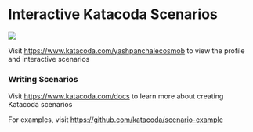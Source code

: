 # Interactive Katacoda Scenarios

[![](http://shields.katacoda.com/katacoda/yashpanchalecosmob/count.svg)](https://www.katacoda.com/yashpanchalecosmob "Get your profile on Katacoda.com")

Visit https://www.katacoda.com/yashpanchalecosmob to view the profile and interactive scenarios

### Writing Scenarios
Visit https://www.katacoda.com/docs to learn more about creating Katacoda scenarios

For examples, visit https://github.com/katacoda/scenario-example
